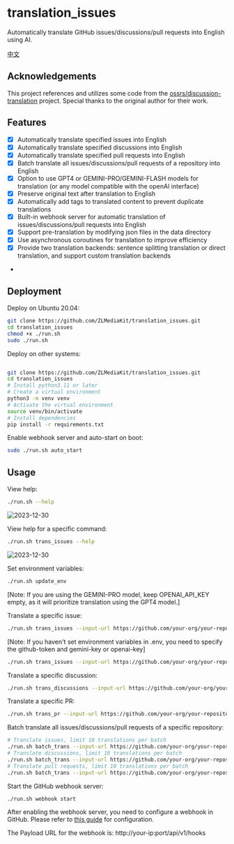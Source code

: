 # translation_issues

Automatically translate GitHub issues/discussions/pull requests into English using AI.

[中文](README_zh.md)

## Acknowledgements
This project references and utilizes some code from the [ossrs/discussion-translation](https://github.com/ossrs/issues-translation) project. Special thanks to the original author for their work.

## Features
- [x] Automatically translate specified issues into English
- [x] Automatically translate specified discussions into English
- [x] Automatically translate specified pull requests into English
- [x] Batch translate all issues/discussions/pull requests of a repository into English
- [x] Option to use GPT4 or GEMINI-PRO/GEMINI-FLASH models for translation (or any model compatible with the openAI interface)
- [x] Preserve original text after translation to English
- [x] Automatically add tags to translated content to prevent duplicate translations
- [x] Built-in webhook server for automatic translation of issues/discussions/pull requests into English
- [x] Support pre-translation by modifying json files in the data directory
- [x] Use asynchronous coroutines for translation to improve efficiency
- [x] Provide two translation backends: sentence splitting translation or direct translation, and support custom translation backends
- 

## Deployment

Deploy on Ubuntu 20.04:

```bash
git clone https://github.com/ZLMediaKit/translation_issues.git
cd translation_issues
chmod +x ./run.sh
sudo ./run.sh
```

Deploy on other systems:

```bash

git clone https://github.com/ZLMediaKit/translation_issues.git
cd translation_issues
# Install python3.11 or later
# Create a virtual environment
python3 -m venv venv
# Activate the virtual environment
source venv/bin/activate
# Install dependencies
pip install -r requirements.txt
```

Enable webhook server and auto-start on boot:

```bash
sudo ./run.sh auto_start
```

## Usage

View help:

```bash
./run.sh --help
```
![2023-12-30](https://github.com/ZLMediaKit/translation_issues/assets/24582085/282c5183-acb6-4173-881e-1e088b53996c)

View help for a specific command:

```bash
./run.sh trans_issues --help
```
![2023-12-30](https://github.com/ZLMediaKit/translation_issues/assets/24582085/839afbc1-fac5-491c-804a-1b5aaf289fcd)

Set environment variables:

```bash
./run.sh update_env
```
[Note: If you are using the GEMINI-PRO model, keep OPENAI_API_KEY empty, as it will prioritize translation using the GPT4 model.]

Translate a specific issue:

```bash
./run.sh trans_issues --input-url https://github.com/your-org/your-repository/issues/1
```

[Note: If you haven't set environment variables in .env, you need to specify the github-token and gemini-key or openai-key]
```bash
./run.sh trans_issues --input-url https://github.com/your-org/your-repository/issues/1 --github-token ghp_xxx --gemini-key xxxx
```

Translate a specific discussion:

```bash
./run.sh trans_discussions --input-url https://github.com/your-org/your-repository/discussions/1

```

Translate a specific PR:

```bash
./run.sh trans_pr --input-url https://github.com/your-org/your-repository/pull/1
```

Batch translate all issues/discussions/pull requests of a specific repository:

```bash
# Translate issues, limit 10 translations per batch
./run.sh batch_trans --input-url https://github.com/your-org/your-repository --query-filter issue --query-limit 10
# Translate discussions, limit 10 translations per batch
./run.sh batch_trans --input-url https://github.com/your-org/your-repository --query-filter discussion --query-limit 10
# Translate pull requests, limit 10 translations per batch
./run.sh batch_trans --input-url https://github.com/your-org/your-repository --query-filter pr --query-limit 10

```

Start the GitHub webhook server:

```bash
./run.sh webhook start
```

After enabling the webhook server, you need to configure a webhook in GitHub. Please refer to [this guide](https://docs.github.com/en/developers/webhooks-and-events/webhooks/creating-webhooks) for configuration.

The Payload URL for the webhook is: http://your-ip:port/api/v1/hooks
